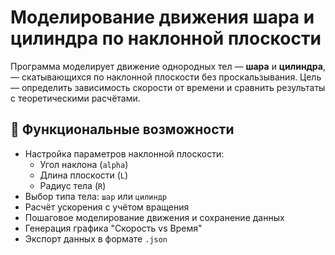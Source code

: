 # Моделирование движения шара и цилиндра по наклонной плоскости

Программа моделирует движение однородных тел — **шара** и **цилиндра**, — скатывающихся по наклонной плоскости без проскальзывания. Цель — определить зависимость скорости от времени и сравнить результаты с теоретическими расчётами.

## 📌 Функциональные возможности

- Настройка параметров наклонной плоскости:
  - Угол наклона (`alpha`)
  - Длина плоскости (`L`)
  - Радиус тела (`R`)
- Выбор типа тела: `шар` или `цилиндр`
- Расчёт ускорения с учётом вращения
- Пошаговое моделирование движения и сохранение данных
- Генерация графика "Скорость vs Время"
- Экспорт данных в формате `.json`


